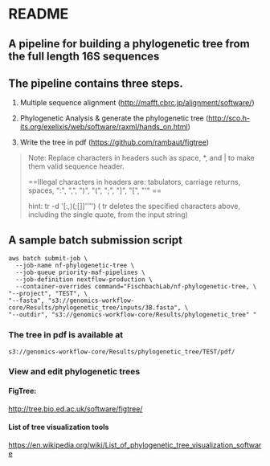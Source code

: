 README
====================

## A pipeline for building a phylogenetic tree from the full length 16S sequences

## The pipeline contains three steps.

1. Multiple sequence alignment (http://mafft.cbrc.jp/alignment/software/)

2. Phylogenetic Analysis & generate the phylogenetic tree (http://sco.h-its.org/exelixis/web/software/raxml/hands_on.html)

3. Write the tree in pdf (https://github.com/rambaut/figtree)

>Note: Replace characters in headers such as space, *, and | to make them valid sequence header.
>
> ==Illegal characters in headers are: tabulators, carriage returns, spaces, ":", ",", ")", "(", ";", "]", "[", "'" ==
>
> hint: tr -d '[:\,)(;\[\]]'\''') ( tr deletes the specified characters above, including the single quote, from the input string)


## A sample batch submission script

```{bash}
aws batch submit-job \
  --job-name nf-phylogenetic-tree \
  --job-queue priority-maf-pipelines \
  --job-definition nextflow-production \
  --container-overrides command="FischbachLab/nf-phylogenetic-tree, \
"--project", "TEST", \
"--fasta", "s3://genomics-workflow-core/Results/phylogenetic_tree/inputs/3B.fasta", \
"--outdir", "s3://genomics-workflow-core/Results/phylogenetic_tree" "
```


### The tree in pdf is available at
```{bash}
s3://genomics-workflow-core/Results/phylogenetic_tree/TEST/pdf/
```

### View and edit phylogenetic trees
#### FigTree:
http://tree.bio.ed.ac.uk/software/figtree/


#### List of tree visualization tools
https://en.wikipedia.org/wiki/List_of_phylogenetic_tree_visualization_software

